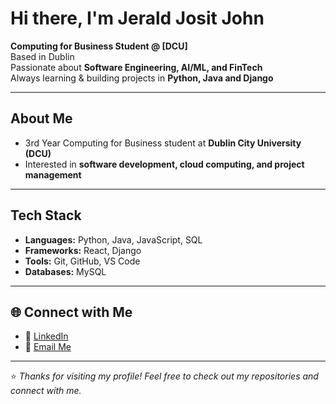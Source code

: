 # Hi there, I'm Jerald Josit John 
 **Computing for Business Student @ [DCU]**  
 Based in Dublin  
 Passionate about **Software Engineering, AI/ML, and FinTech**  
 Always learning & building projects in **Python, Java and Django**  

---

##  About Me
- 3rd Year Computing for Business student at **Dublin City University (DCU)**  
- Interested in **software development, cloud computing, and project management**  

---

## Tech Stack
- **Languages:** Python, Java, JavaScript, SQL
- **Frameworks:** React, Django 
- **Tools:** Git, GitHub, VS Code
- **Databases:** MySQL  

---

## 🌐 Connect with Me
- 💼 [LinkedIn](www.linkedin.com/in/jerald-john-jjj)  
- 📧 [Email Me](jeraldjjohn@gmail.com)  

---

⭐️ *Thanks for visiting my profile! Feel free to check out my repositories and connect with me.*
